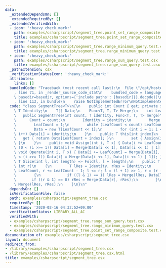 ```yaml
---
data:
  _extendedDependsOn: []
  _extendedRequiredBy: []
  _extendedVerifiedWith:
  - icon: ':heavy_check_mark:'
    path: examples/csharpscript/segment_tree.point_set_range_composite.test.csx
    title: examples/csharpscript/segment_tree.point_set_range_composite.test.csx
  - icon: ':heavy_check_mark:'
    path: examples/csharpscript/segment_tree.range_minimum_query.test.csx
    title: examples/csharpscript/segment_tree.range_minimum_query.test.csx
  - icon: ':heavy_check_mark:'
    path: examples/csharpscript/segment_tree.range_sum_query.test.csx
    title: examples/csharpscript/segment_tree.range_sum_query.test.csx
  _pathExtension: csx
  _verificationStatusIcon: ':heavy_check_mark:'
  attributes:
    links: []
  bundledCode: "Traceback (most recent call last):\n  File \"/opt/hostedtoolcache/Python/3.9.0/x64/lib/python3.9/site-packages/onlinejudge_verify/documentation/build.py\"\
    , line 71, in _render_source_code_stat\n    bundled_code = language.bundle(stat.path,\
    \ basedir=basedir, options={'include_paths': [basedir]}).decode()\n  File \"/opt/hostedtoolcache/Python/3.9.0/x64/lib/python3.9/site-packages/onlinejudge_verify/languages/csharpscript.py\"\
    , line 113, in bundle\n    raise NotImplementedError\nNotImplementedError\n"
  code: "class SegmentTree<T>\n{\n    public int Count { get; private set; }\n   \
    \ T Identity;\n    T[] Data;\n    Func<T, T, T> Merge;\n    int LeafCount;\n \
    \   public SegmentTree(int count, T identity, Func<T, T, T> merge)\n    {\n  \
    \      Count = count;\n        Identity = identity;\n        Merge = merge;\n\
    \        LeafCount = 1;\n        while (LeafCount < count) LeafCount <<= 1;\n\
    \        Data = new T[LeafCount << 1];\n        for (int i = 1; i < Data.Length;\
    \ i++) Data[i] = identity;\n    }\n    public T this[int index]\n    {\n     \
    \   get { return Data[LeafCount + index]; }\n        set { Assign(index, value);\
    \ }\n    }\n    public void Assign(int i, T x) { Data[i += LeafCount] = x; while\
    \ (0 < (i >>= 1)) Data[i] = Merge(Data[i << 1], Data[(i << 1) | 1]); }\n    public\
    \ void Operate(int i, T x) { Data[i += LeafCount] = Merge(Data[i], x); while (0\
    \ < (i >>= 1)) Data[i] = Merge(Data[i << 1], Data[(i << 1) | 1]); }\n    public\
    \ T Slice(int l, int length) => Fold(l, l + length);\n    public T Fold(int l,\
    \ int r)\n    {\n        T lRes = Identity, rRes = Identity;\n        for (l +=\
    \ LeafCount, r += LeafCount - 1; l <= r; l = (l + 1) >> 1, r = (r - 1) >> 1)\n\
    \        {\n            if ((l & 1) == 1) lRes = Merge(lRes, Data[l]);\n     \
    \       if ((r & 1) == 0) rRes = Merge(Data[r], rRes);\n        }\n        return\
    \ Merge(lRes, rRes);\n    }\n}\n"
  dependsOn: []
  isVerificationFile: false
  path: examples/csharpscript/segment_tree.csx
  requiredBy: []
  timestamp: '2020-02-16 04:32:52+09:00'
  verificationStatus: LIBRARY_ALL_AC
  verifiedWith:
  - examples/csharpscript/segment_tree.range_sum_query.test.csx
  - examples/csharpscript/segment_tree.range_minimum_query.test.csx
  - examples/csharpscript/segment_tree.point_set_range_composite.test.csx
documentation_of: examples/csharpscript/segment_tree.csx
layout: document
redirect_from:
- /library/examples/csharpscript/segment_tree.csx
- /library/examples/csharpscript/segment_tree.csx.html
title: examples/csharpscript/segment_tree.csx
---
```

